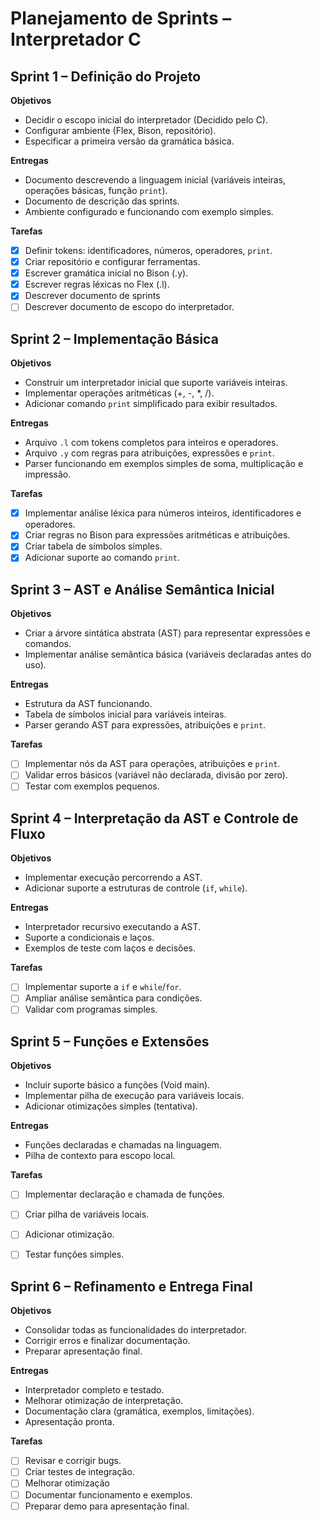 # Planejamento de Sprints – Interpretador C

## Sprint 1 – Definição do Projeto
**Objetivos**
- Decidir o escopo inicial do interpretador (Decidido pelo C).
- Configurar ambiente (Flex, Bison, repositório).
- Especificar a primeira versão da gramática básica.

**Entregas**
- Documento descrevendo a linguagem inicial (variáveis inteiras, operações básicas, função `print`).
- Documento de descrição das sprints.
- Ambiente configurado e funcionando com exemplo simples.

**Tarefas**
- [x] Definir tokens: identificadores, números, operadores, `print`.
- [x] Criar repositório e configurar ferramentas.
- [x] Escrever gramática inicial no Bison (.y).
- [x] Escrever regras léxicas no Flex (.l).
- [x] Descrever documento de sprints
- [ ] Descrever documento de escopo do interpretador.

## Sprint 2 – Implementação Básica
**Objetivos**
- Construir um interpretador inicial que suporte variáveis inteiras.
- Implementar operações aritméticas (+, -, *, /).
- Adicionar comando `print` simplificado para exibir resultados.

**Entregas**
- Arquivo `.l` com tokens completos para inteiros e operadores.
- Arquivo `.y` com regras para atribuições, expressões e `print`.
- Parser funcionando em exemplos simples de soma, multiplicação e impressão.

**Tarefas**
- [x] Implementar análise léxica para números inteiros, identificadores e operadores.
- [x] Criar regras no Bison para expressões aritméticas e atribuições.
- [x] Criar tabela de símbolos simples.
- [x] Adicionar suporte ao comando `print`.

## Sprint 3 – AST e Análise Semântica Inicial
**Objetivos**
- Criar a árvore sintática abstrata (AST) para representar expressões e comandos.
- Implementar análise semântica básica (variáveis declaradas antes do uso).

**Entregas**
- Estrutura da AST funcionando.
- Tabela de símbolos inicial para variáveis inteiras.
- Parser gerando AST para expressões, atribuições e `print`.

**Tarefas**
- [ ] Implementar nós da AST para operações, atribuições e `print`.
- [ ] Validar erros básicos (variável não declarada, divisão por zero).
- [ ] Testar com exemplos pequenos.

## Sprint 4 – Interpretação da AST e Controle de Fluxo
**Objetivos**
- Implementar execução percorrendo a AST.
- Adicionar suporte a estruturas de controle (`if`, `while`).

**Entregas**
- Interpretador recursivo executando a AST.
- Suporte a condicionais e laços.
- Exemplos de teste com laços e decisões.

**Tarefas**
- [ ] Implementar suporte a `if` e `while`/`for`.
- [ ] Ampliar análise semântica para condições.
- [ ] Validar com programas simples.

## Sprint 5 – Funções e Extensões
**Objetivos**
- Incluir suporte básico a funções (Void main).
- Implementar pilha de execução para variáveis locais.
- Adicionar otimizações simples (tentativa).

**Entregas**
- Funções declaradas e chamadas na linguagem.
- Pilha de contexto para escopo local.

**Tarefas**
- [ ] Implementar declaração e chamada de funções.
- [ ] Criar pilha de variáveis locais.
- [ ] Adicionar otimização.
- [ ] Testar funções simples.


## Sprint 6 – Refinamento e Entrega Final
**Objetivos**
- Consolidar todas as funcionalidades do interpretador.
- Corrigir erros e finalizar documentação.
- Preparar apresentação final.

**Entregas**
- Interpretador completo e testado.
- Melhorar otimização de interpretação.
- Documentação clara (gramática, exemplos, limitações).
- Apresentação pronta.

**Tarefas**
- [ ] Revisar e corrigir bugs.
- [ ] Criar testes de integração.
- [ ] Melhorar otimização 
- [ ] Documentar funcionamento e exemplos.
- [ ] Preparar demo para apresentação final.
